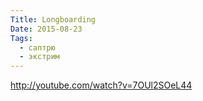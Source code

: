 ```yaml
---
Title: Longboarding
Date: 2015-08-23
Tags:
  - саптрю
  - экстрим
---
```


http://youtube.com/watch?v=7OUl2SOeL44
